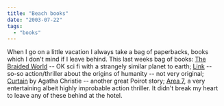 ```yaml
---
title: "Beach books"
date: "2003-07-22"
tags: 
  - "books"
---
```


When I go on a little vacation I always take a bag of paperbacks, books which I don't mind if I leave behind. This last weeks bag of books: [The Braided World](http://www.amazon.com/exec/obidos/tg/detail/-/0553583794/qid=1058906348/sr=8-1/ref=sr_8_1/002-1066094-9124802?v=glance&s=books&n=507846 "Amazon.com: Books: The Braided World") -- OK sci fi with a strangely similar planet to earth; [Link](http://www.amazon.com/exec/obidos/tg/detail/-/0380731614/qid=1058906490/sr=1-1/ref=sr_1_1/002-1066094-9124802?v=glance&s=books) \-- so-so action/thriller about the origins of humanity -- not very original; [Curtain](http://www.amazon.com/exec/obidos/tg/detail/-/0425173747/qid=1058906561/sr=1-1/ref=sr_1_1/002-1066094-9124802?v=glance&s=books) by Agatha Christie -- another great Poirot story; [Area 7](http://www.amazon.com/exec/obidos/tg/detail/-/0312266855/qid=1058906620/sr=1-1/ref=sr_1_1/002-1066094-9124802?v=glance&s=books), a very entertaining albeit highly improbable action thriller. It didn't break my heart to leave any of these behind at the hotel.
